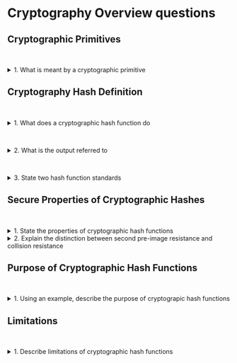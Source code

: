 # Cryptography Overview questions

## Cryptographic Primitives

&nbsp;
<details>
<summary>
1. What is meant by a cryptographic primitive
</summary>

* A cryptographic primitive can be considered a generic building block of cryptography. 
* Cryptographic primitives are a low level constructs which are used together to build larger cryptographic protocols.
* A cryptographic hash function can be referred to as a cryptographic primitive.
 
</details>

## Cryptography Hash Definition

&nbsp;
<details>
<summary>
1. What does a cryptographic hash function do
</summary>
A cryptographic hash function takes data of an arbitrary length, and produces a fixed length string of alphanumeric characters which represents that data. 
</details>

&nbsp;

<details>
<summary>
2. What is the output referred to
</summary>
The output can be called a hash value or a digest
</details>

&nbsp;

<details>
<summary>
3. State two hash function standards
</summary>

* MD5: considered insecure for modern practical use
* SHA-256: commonly used in modern practice

</details>

## Secure Properties of Cryptographic Hashes

&nbsp;

<details>
<summary>
1. State the properties of cryptographic hash functions
</summary>

* ***Deterministic:*** The same input using the same hash function always provides the same hash value. This is true for all hash functions, but the following properties are for cryptographic hashes only.
* ***Pre-image resistant:*** This means that given a random output, it is computationally infeasible to determine the input from the hash value alone. For any given code $h$, it is computationally infeasible to find $x$ such that $H(x)=h$. This effectively is a one-way function.

![Pre-image resistant](./images/Pre-image_resistant.png)
* ***Second pre-image resistant:*** Given a hash value $h_{1}$ it should be computationally infeasible to find a different input message which results in the same hash value $h_{1}$
![Second pre-image resistant](./images/Second_pre-image_resistant.png)
* ***Collision resistant:*** It should not be feasible to produce two inputs which have the same hash value as output. It should be computationally infeasible to find any pair $(x, y)$ such that $H(x) =H(y)$.
![Collision resistant](./images/Collision_resistant.png)

</details>

<details>
<summary>
2. Explain the distinction between second pre-image resistance and collision resistance
</summary>

* In second pre-image resistance you have a given input which it is impossible to find another value which hashes to the same output. 
* For collision resistance, you have no such input and are simply trying to determine two inputs which produce the same hash value.

</details>

## Purpose of Cryptographic Hash Functions

&nbsp;
<details>
<summary>
1. Using an example, describe the purpose of cryptograpic hash functions
</summary>

You locate software you wish to download and install from a trusted secure website. On the website you are provided with a link to download the software and a hash value, as well as the specific hash function used to calculate that value. If you then independently calculate the hash value of the file downloaded using that function, and this matches the hash value provided on the website then you have confidence in the integrity of the file. If it were changed, e.g. by an attacker, then the hash value would not match and you would not install the software.

</details>

## Limitations

&nbsp;
<details>
<summary>
1. Describe limitations of cryptographic hash functions
</summary>

1. Very small messages or predictable messages cannot be meaningfully hashed. For example, a single bit cannot be meaningfully hashed as any attacker could easily compute the input to result in the hash value.
1. You must trust origin of hash function in order for it to provide integrity, e.g. on a website providing software you would need to be confident of a secure channel which provides the hash value

</details>